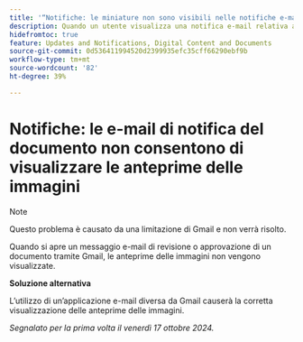 ```yaml
---
title: '“Notifiche: le miniature non sono visibili nelle notifiche e-mail”'
description: Quando un utente visualizza una notifica e-mail relativa all’approvazione di un documento, la miniatura del documento non è visibile nell’e-mail.
hidefromtoc: true
feature: Updates and Notifications, Digital Content and Documents
source-git-commit: 0d536411994520d2399935efc35cff66290ebf9b
workflow-type: tm+mt
source-wordcount: '82'
ht-degree: 39%

---
```


# Notifiche: le e-mail di notifica del documento non consentono di visualizzare le anteprime delle immagini

>[!NOTE]
>
>Questo problema è causato da una limitazione di Gmail e non verrà risolto.

Quando si apre un messaggio e-mail di revisione o approvazione di un documento tramite Gmail, le anteprime delle immagini non vengono visualizzate.

**Soluzione alternativa**

L’utilizzo di un’applicazione e-mail diversa da Gmail causerà la corretta visualizzazione delle anteprime delle immagini.

_Segnalato per la prima volta il venerdì 17 ottobre 2024._
